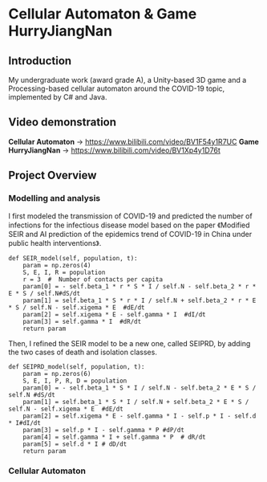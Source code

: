 # Cellular Automaton & Game HurryJiangNan

## Introduction
My undergraduate work (award grade A), a Unity-based 3D game and a Processing-based cellular automaton around the COVID-19 topic, implemented by C# and Java.

## Video demonstration

**Cellular Automaton** -> https://www.bilibili.com/video/BV1F54y1R7UC
**Game HurryJiangNan** -> https://www.bilibili.com/video/BV1Xp4y1D76t

<!-- ![screen2](https://github.com/fwyc0573/HurryJiangNan/blob/main/fig/fig1.png) -->

## Project Overview

### Modelling and analysis
I first modeled the transmission of COVID-19 and predicted the number of infections for the infectious disease model based on the paper 《Modified SEIR and AI prediction of the epidemics trend of COVID-19 in China under public health interventions》.

<!-- fig2 fig3 -->


```
def SEIR_model(self, population, t):
    param = np.zeros(4)
    S, E, I, R = population
    r = 3  #  Number of contacts per capita
    param[0] = - self.beta_1 * r * S * I / self.N - self.beta_2 * r * E * S / self.N#dS/dt
    param[1] = self.beta_1 * S * r * I / self.N + self.beta_2 * r * E * S / self.N - self.xigema * E  #dE/dt
    param[2] = self.xigema * E - self.gamma * I  #dI/dt
    param[3] = self.gamma * I  #dR/dt
    return param
```
<!-- fig4 -->

Then, I refined the SEIR model to be a new one, called SEIPRD, by adding the two cases of death and isolation classes.
<!-- fig4 -->
```
def SEIPRD_model(self, population, t):
    param = np.zeros(6)
    S, E, I, P, R, D = population
    param[0] = - self.beta_1 * S * I / self.N - self.beta_2 * E * S / self.N #dS/dt
    param[1] = self.beta_1 * S * I / self.N + self.beta_2 * E * S / self.N - self.xigema * E  #dE/dt
    param[2] = self.xigema * E - self.gamma * I - self.p * I - self.d * I#dI/dt
    param[3] = self.p * I - self.gamma * P #dP/dt
    param[4] = self.gamma * I + self.gamma * P  # dR/dt
    param[5] = self.d * I # dD/dt
    return param
```

### Cellular Automaton



